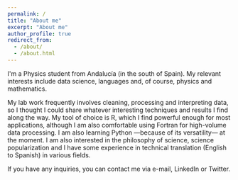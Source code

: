 ```yaml
---
permalink: /
title: "About me"
excerpt: "About me"
author_profile: true
redirect_from: 
  - /about/
  - /about.html
---
```


I'm a Physics student from Andalucía (in the south of Spain). My relevant interests include data science, languages and, of course, physics and mathematics.

My lab work frequently involves cleaning, processing and interpreting data, so I thought I could share whatever interesting techniques and results I find along the way. My tool of choice is R, which I find powerful enough for most applications, although I am also comfortable using Fortran for high-volume data processing. I am also learning Python —because of its versatility— at the moment. I am also interested in the philosophy of science, science popularization and I have some experience in technical translation (English to Spanish) in various fields.

If you have any inquiries, you can contact me via e-mail, LinkedIn or Twitter.
